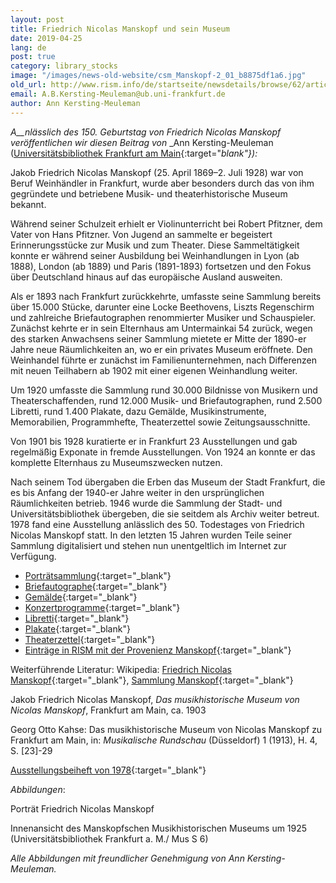 ```yaml
---
layout: post
title: Friedrich Nicolas Manskopf und sein Museum
date: 2019-04-25
lang: de
post: true
category: library_stocks
image: "/images/news-old-website/csm_Manskopf-2_01_b8875df1a6.jpg"
old_url: http://www.rism.info/de/startseite/newsdetails/browse/62/article/64/friedrich-nicolas-manskopf-and-his-museum.html
email: A.B.Kersting-Meuleman@ub.uni-frankfurt.de
author: Ann Kersting-Meuleman
---
```



_A__nlässlich des 150. Geburtstag von Friedrich Nicolas Manskopf veröffentlichen wir diesen Beitrag von_ _Ann Kersting-Meuleman ([Universitätsbibliothek Frankfurt am Main](http://www.ub.uni-frankfurt.de/musik/){:target="_blank"}):_

Jakob Friedrich Nicolas Manskopf (25. April 1869–2. Juli 1928) war von Beruf Weinhändler in Frankfurt, wurde aber besonders durch das von ihm gegründete und betriebene Musik- und theaterhistorische Museum bekannt.

Während seiner Schulzeit erhielt er Violinunterricht bei Robert Pfitzner, dem Vater von Hans Pfitzner. Von Jugend an sammelte er begeistert Erinnerungsstücke zur Musik und zum Theater. Diese Sammeltätigkeit konnte er während seiner Ausbildung bei Weinhandlungen in Lyon (ab 1888), London (ab 1889) und Paris (1891-1893) fortsetzen und den Fokus über Deutschland hinaus auf das europäische Ausland ausweiten.

Als er 1893 nach Frankfurt zurückkehrte, umfasste seine Sammlung bereits über 15.000 Stücke, darunter eine Locke Beethovens, Liszts Regenschirm und zahlreiche Briefautographen renommierter Musiker und Schauspieler. Zunächst kehrte er in sein Elternhaus am Untermainkai 54 zurück, wegen des starken Anwachsens seiner Sammlung mietete er Mitte der 1890-er Jahre neue Räumlichkeiten an, wo er ein privates Museum eröffnete. Den Weinhandel führte er zunächst im Familienunternehmen, nach Differenzen mit neuen Teilhabern ab 1902 mit einer eigenen Weinhandlung weiter.

Um 1920 umfasste die Sammlung rund 30.000 Bildnisse von Musikern und Theaterschaffenden, rund 12.000 Musik- und Briefautographen, rund 2.500 Libretti, rund 1.400 Plakate, dazu Gemälde, Musikinstrumente, Memorabilien, Programmhefte, Theaterzettel sowie Zeitungsausschnitte.

Von 1901 bis 1928 kuratierte er in Frankfurt 23 Ausstellungen und gab regelmäßig Exponate in fremde Ausstellungen. Von 1924 an konnte er das komplette Elternhaus zu Museumszwecken nutzen.

Nach seinem Tod übergaben die Erben das Museum der Stadt Frankfurt, die es bis Anfang der 1940-er Jahre weiter in den ursprünglichen Räumlichkeiten betrieb. 1946 wurde die Sammlung der Stadt- und Universitätsbibliothek übergeben, die sie seitdem als Archiv weiter betreut. 1978 fand eine Ausstellung anlässlich des 50. Todestages von Friedrich Nicolas Manskopf statt. In den letzten 15 Jahren wurden Teile seiner Sammlung digitalisiert und stehen nun unentgeltlich im Internet zur Verfügung.

- [Porträtsammlung](http://www.ub.uni-frankfurt.de/musik/manskopf_portraets.html){:target="_blank"}
- [Briefautographe](http://www.ub.uni-frankfurt.de/musik/briefe.html){:target="_blank"}
- [Gemälde](http://www.ub.uni-frankfurt.de/musik/bilder.html){:target="_blank"}
- [Konzertprogramme](http://www.ub.uni-frankfurt.de/musik/konzertprogramme.html){:target="_blank"}
- [Libretti](http://www.ub.uni-frankfurt.de/musik/libretti.html){:target="_blank"}
- [Plakate](http://www.ub.uni-frankfurt.de/musik/plakate.html){:target="_blank"}
- [Theaterzettel](http://www.ub.uni-frankfurt.de/musik/theaterzettel.html){:target="_blank"}
- [Einträge in RISM mit der Provenienz Manskopf](https://opac.rism.info/metaopac/perma.do?v=rism&q=-1%3d%22pe30056891%22){:target="_blank"}

Weiterführende Literatur:
Wikipedia: [Friedrich Nicolas Manskopf](https://de.wikipedia.org/wiki/Friedrich_Nicolas_Manskopf){:target="_blank"}, [Sammlung Manskopf](https://de.wikipedia.org/wiki/Sammlung_Manskopf){:target="_blank"}

Jakob Friedrich Nicolas Manskopf, _Das musikhistorische Museum von Nicolas Manskopf_, Frankfurt am Main, ca. 1903

Georg Otto Kahse: Das musikhistorische Museum von Nicolas Manskopf zu Frankfurt am Main, in: _Musikalische Rundschau_ (Düsseldorf) 1 (1913), H. 4, S. [23]-29

[Ausstellungsbeiheft von 1978](http://publikationen.ub.uni-frankfurt.de/frontdoor/index/index/docId/25266){:target="_blank"}


_Abbildungen_:

Porträt Friedrich Nicolas Manskopf

Innenansicht des Manskopfschen Musikhistorischen Museums um 1925 (Universitätsbibliothek Frankfurt a. M./ Mus S 6)

_Alle Abbildungen mit freundlicher Genehmigung von Ann Kersting-Meuleman._

